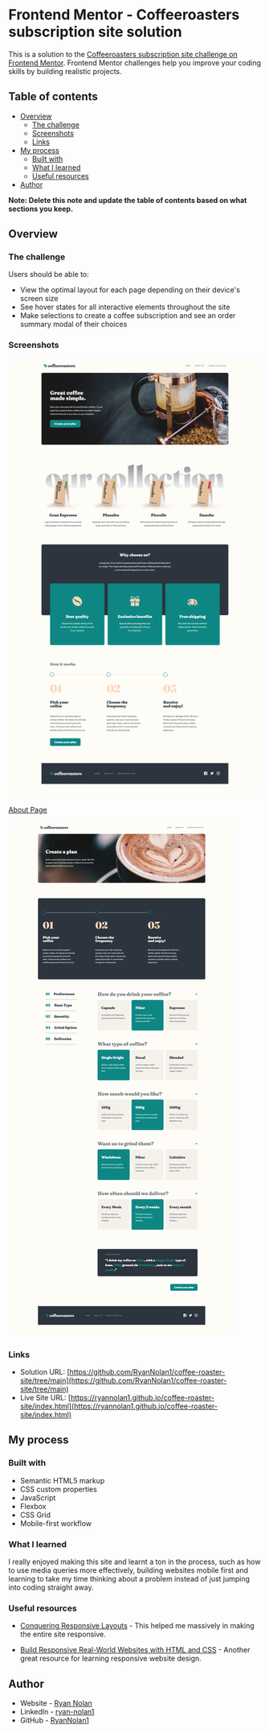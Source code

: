 # Frontend Mentor - Coffeeroasters subscription site solution

This is a solution to the [Coffeeroasters subscription site challenge on Frontend Mentor](https://www.frontendmentor.io/challenges/coffeeroasters-subscription-site-5Fc26HVY6). Frontend Mentor challenges help you improve your coding skills by building realistic projects.

## Table of contents

- [Overview](#overview)
  - [The challenge](#the-challenge)
  - [Screenshots](#screenshot)
  - [Links](#links)
- [My process](#my-process)
  - [Built with](#built-with)
  - [What I learned](#what-i-learned)
  - [Useful resources](#useful-resources)
- [Author](#author)

**Note: Delete this note and update the table of contents based on what sections you keep.**

## Overview

### The challenge

Users should be able to:

- View the optimal layout for each page depending on their device's screen size
- See hover states for all interactive elements throughout the site
- Make selections to create a coffee subscription and see an order summary modal of their choices

### Screenshots

![Homepage](./homepage.png)

[About Page](./about.html)

![Create Your Plan Page](./create-your-plan-page.png)


### Links

- Solution URL: [https://github.com/RyanNolan1/coffee-roaster-site/tree/main](https://github.com/RyanNolan1/coffee-roaster-site/tree/main)
- Live Site URL: [https://ryannolan1.github.io/coffee-roaster-site/index.html](https://ryannolan1.github.io/coffee-roaster-site/index.html)

## My process

### Built with

- Semantic HTML5 markup
- CSS custom properties
- JavaScript
- Flexbox
- CSS Grid
- Mobile-first workflow

### What I learned

I really enjoyed making this site and learnt a ton in the process, such as how to use media queries more effectively, building websites mobile first and learning to take my time thinking about a problem instead of just jumping into coding straight away.

### Useful resources

- [Conquering Responsive Layouts](https://courses.kevinpowell.co/conquering-responsive-layouts) - This helped me massively in making the entire site responsive.

- [Build Responsive Real-World Websites with HTML and CSS](https://www.udemy.com/course/design-and-develop-a-killer-website-with-html5-and-css3/) - Another great resource for learning responsive website design.

## Author

- Website - [Ryan Nolan](http://ryannolan.uk/)
- LinkedIn - [ryan-nolan1](https://www.linkedin.com/in/ryan-nolan1/)
- GitHub - [RyanNolan1](https://github.com/RyanNolan1/)
